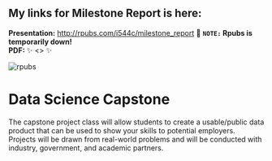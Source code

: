 ## My links for Milestone Report is here:
**Presentation:** <http://rpubs.com/i544c/milestone_report> 🚧 **`NOTE:` Rpubs is temporarily down!**  
**PDF:** ✨ <> ✨  

![rpubs](https://github.com/i544c/Data_Science_Capstone/assets/104391905/16827c14-653c-45ad-9918-031d091252c0)



# Data Science Capstone
The capstone project class will allow students to create a usable/public data product that can be used to show your skills to potential employers. Projects will be drawn from real-world problems and will be conducted with industry, government, and academic partners.
